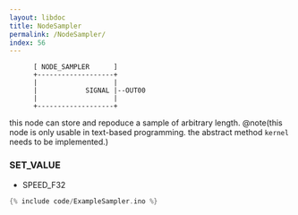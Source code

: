 ```yaml
---
layout: libdoc
title: NodeSampler
permalink: /NodeSampler/
index: 56
---
```


          [ NODE_SAMPLER      ]       
          +-------------------+       
          |                   |       
          |            SIGNAL |--OUT00
          |                   |       
          +-------------------+       

this node can store and repoduce a sample of arbitrary length. @note(this node is only usable in text-based programming. the abstract method `kernel` needs to be implemented.)

### SET_VALUE

- SPEED_F32


```c
{% include code/ExampleSampler.ino %}
```

